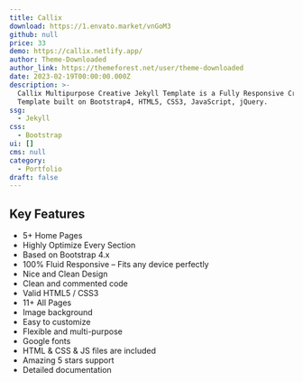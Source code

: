 ```yaml
---
title: Callix
download: https://1.envato.market/vnGoM3
github: null
price: 33
demo: https://callix.netlify.app/
author: Theme-Downloaded
author_link: https://themeforest.net/user/theme-downloaded
date: 2023-02-19T00:00:00.000Z
description: >-
  Callix Multipurpose Creative Jekyll Template is a Fully Responsive Creative
  Template built on Bootstrap4, HTML5, CSS3, JavaScript, jQuery.
ssg:
  - Jekyll
css:
  - Bootstrap
ui: []
cms: null
category:
  - Portfolio
draft: false
---
```

## Key Features

- 5+ Home Pages
- Highly Optimize Every Section
- Based on Bootstrap 4.x
- 100% Fluid Responsive – Fits any device perfectly
- Nice and Clean Design
- Clean and commented code
- Valid HTML5 / CSS3
- 11+ All Pages
- Image background
- Easy to customize
- Flexible and multi-purpose
- Google fonts
- HTML & CSS & JS files are included
- Amazing 5 stars support
- Detailed documentation
